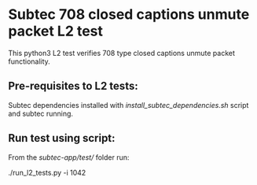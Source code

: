 # Subtec 708 closed captions unmute packet L2 test

This python3 L2 test verifies 708 type closed captions unmute packet 
functionality.

## Pre-requisites to L2 tests:

Subtec dependencies installed with *install_subtec_dependencies.sh* script
and subtec running.

## Run test using script:

From the *subtec-app/test/* folder run:

./run_l2_tests.py -i 1042